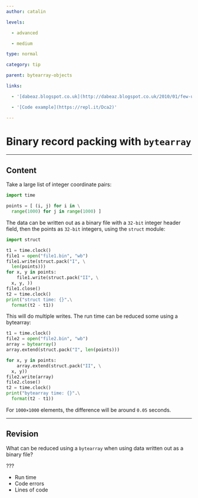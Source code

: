```yaml
---
author: catalin

levels:

  - advanced

  - medium

type: normal

category: tip

parent: bytearray-objects

links:

  - '[dabeaz.blogspot.co.uk](http://dabeaz.blogspot.co.uk/2010/01/few-useful-bytearray-tricks.html)'

  - '[Code example](https://repl.it/Dca2)'

---
```


# Binary record packing with `bytearray`

---
## Content

Take a large list of integer coordinate pairs:
```python
import time

points = [ (i, j) for i in \
  range(1000) for j in range(1000) ]
```

The data can be written out as a binary  file with a `32-bit` integer header field, then the points as `32-bit` integers, using the `struct` module:
```python
import struct

t1 = time.clock()
file1 = open("file1.bin", "wb")
file1.write(struct.pack("I", \
  len(points)))
for x, y in points:
    file1.write(struct.pack("II", \
  x, y, ))
file1.close()
t2 = time.clock()
print("struct time: {}".\
  format(t2 - t1))
```

This will do multiple writes. The run time can be reduced some using a bytearray:

```python
t1 = time.clock()
file2 = open("file2.bin", "wb")
array = bytearray()
array.extend(struct.pack("I", len(points)))

for x, y in points:
    array.extend(struct.pack("II", \
  x, y))
file2.write(array)
file2.close()
t2 = time.clock()
print("bytearray time: {}".\
  format(t2 - t1))
```

For `1000×1000` elements, the difference will be around `0.05` seconds.

---
## Revision

What can be reduced using a `bytearray` when using data written out as a binary file? 

???

* Run time
* Code errors
* Lines of code

